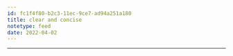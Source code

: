 ```yaml
---
id: fc1f4f80-b2c3-11ec-9ce7-ad94a251a180
title: clear and concise
notetype: feed
date: 2022-04-02
---
```



---

